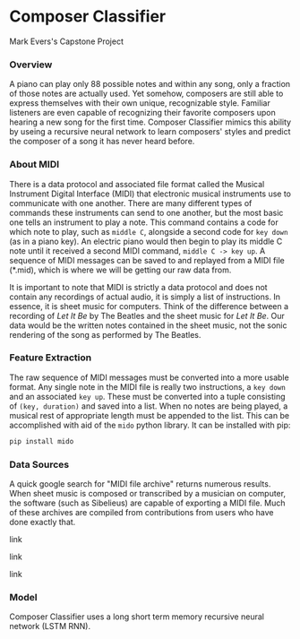 # Composer Classifier
Mark Evers's Capstone Project



### Overview
A piano can play only 88 possible notes and within any song, only a fraction of those notes are actually used.  Yet somehow, composers are still able to express themselves with their own unique, recognizable style.  Familiar listeners are even capable of recognizing their favorite composers upon hearing a new song for the first time.  Composer Classifier mimics this ability by useing a recursive neural network to learn composers' styles and predict the composer of a song it has never heard before.


### About MIDI
There is a data protocol and associated file format called the Musical Instrument Digital Interface (MIDI) that electronic musical instruments use to communicate with one another.  There are many different types of commands these instruments can send to one another, but the most basic one tells an instrument to play a note.  This command contains a code for which note to play, such as `middle C`, alongside a second code for `key down` (as in a piano key).  An electric piano would then begin to play its middle C note until it received a second MIDI command, `middle C -> key up`.  A sequence of MIDI messages can be saved to and replayed from a MIDI file (\*.mid), which is where we will be getting our raw data from.

It is important to note that MIDI is strictly a data protocol and does not contain any recordings of actual audio, it is simply a list of instructions.  In essence, it is sheet music for computers.  Think of the difference between a recording of *Let It Be* by The Beatles and the sheet music for *Let It Be*.  Our data would be the written notes contained in the sheet music, not the sonic rendering of the song as performed by The Beatles.


### Feature Extraction
The raw sequence of MIDI messages must be converted into a more usable format.  Any single note in the MIDI file is really two instructions, a `key down` and an associated `key up`.  These must be converted into a tuple consisting of `(key, duration)` and saved into a list.  When no notes are being played, a musical rest of appropriate length must be appended to the list.  This can be accomplished with aid of the `mido` python library.  It can be installed with pip:
```bash
pip install mido
```


### Data Sources
A quick google search for "MIDI file archive" returns numerous results.  When sheet music is composed or transcribed by a musician on computer, the software (such as Sibelieus) are capable of exporting a MIDI file.  Much of these archives are compiled from contributions from users who have done exactly that.

link

link

link


### Model
Composer Classifier uses a long short term memory recursive neural network (LSTM RNN).
